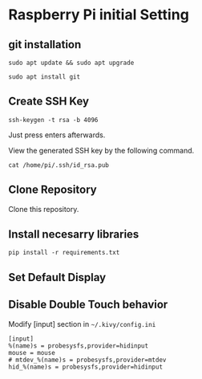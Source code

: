 # Raspberry Pi initial Setting

## git installation

``` 
sudo apt update && sudo apt upgrade
```
```
sudo apt install git
```

## Create SSH Key
```
ssh-keygen -t rsa -b 4096
```
Just press enters afterwards.

View the generated SSH key by the following command.
```
cat /home/pi/.ssh/id_rsa.pub
```

## Clone Repository
Clone this repository.

## Install necesarry libraries
```
pip install -r requirements.txt
```

## Set Default Display

## Disable Double Touch behavior
Modify [input] section in `~/.kivy/config.ini` 
```
[input]
%(name)s = probesysfs,provider=hidinput
mouse = mouse
# mtdev_%(name)s = probesysfs,provider=mtdev 
hid_%(name)s = probesysfs,provider=hidinput
```
